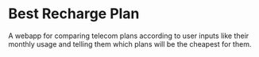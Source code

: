 # Best Recharge Plan

A webapp for comparing telecom plans according to user inputs like their monthly usage and telling them which plans will be the cheapest for them.
